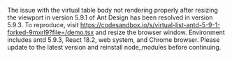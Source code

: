 The issue with the virtual table body not rendering properly after resizing the viewport in version 5.9.1 of Ant Design has been resolved in version 5.9.3. To reproduce, visit <https://codesandbox.io/s/virtual-list-antd-5-9-1-forked-9mxrl9?file=/demo.tsx> and resize the browser window. Environment includes antd 5.9.3, React 18.2, web system, and Chrome browser. Please update to the latest version and reinstall node_modules before continuing.
